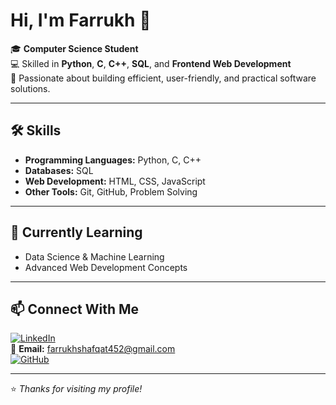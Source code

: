 # Hi, I'm Farrukh 👋

🎓 **Computer Science Student**  
💻 Skilled in **Python**, **C**, **C++**, **SQL**, and **Frontend Web Development**  
🚀 Passionate about building efficient, user-friendly, and practical software solutions.

---

## 🛠 Skills
- **Programming Languages:** Python, C, C++
- **Databases:** SQL
- **Web Development:** HTML, CSS, JavaScript
- **Other Tools:** Git, GitHub, Problem Solving

---

## 🌱 Currently Learning
- Data Science & Machine Learning
- Advanced Web Development Concepts

---

## 📫 Connect With Me
[![LinkedIn](https://img.shields.io/badge/LinkedIn-Farrukh%20Shafqat-blue?style=flat&logo=linkedin)](https://www.linkedin.com/in/farrukh-shafqat-39b30a249/)  
📧 **Email:** farrukhshafqat452@gmail.com  
[![GitHub](https://img.shields.io/badge/GitHub-farrukh--shafqat-black?style=flat&logo=github)](https://github.com/farrukh-shafqat)

---

⭐ *Thanks for visiting my profile!*
